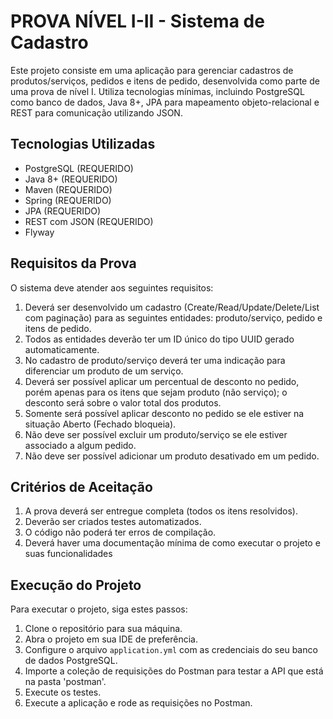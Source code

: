 # PROVA NÍVEL I-II - Sistema de Cadastro

Este projeto consiste em uma aplicação para gerenciar cadastros de produtos/serviços, pedidos e itens de pedido, desenvolvida como parte de uma prova de nível I. Utiliza tecnologias mínimas, incluindo PostgreSQL como banco de dados, Java 8+, JPA para mapeamento objeto-relacional e REST para comunicação utilizando JSON.

## Tecnologias Utilizadas

- PostgreSQL (REQUERIDO)
- Java 8+ (REQUERIDO)
- Maven (REQUERIDO)
- Spring (REQUERIDO)
- JPA (REQUERIDO)
- REST com JSON (REQUERIDO)
- Flyway

## Requisitos da Prova

O sistema deve atender aos seguintes requisitos:

1. Deverá ser desenvolvido um cadastro (Create/Read/Update/Delete/List com paginação)
   para as seguintes entidades: produto/serviço, pedido e itens de pedido.
2. Todos as entidades deverão ter um ID único do tipo UUID gerado automaticamente.
3. No cadastro de produto/serviço deverá ter uma indicação para diferenciar um produto de
   um serviço.
4. Deverá ser possível aplicar um percentual de desconto no pedido, porém apenas para os
   itens que sejam produto (não serviço); o desconto será sobre o valor total dos produtos.
5. Somente será possível aplicar desconto no pedido se ele estiver na situação Aberto
   (Fechado bloqueia).
6. Não deve ser possível excluir um produto/serviço se ele estiver associado a algum pedido.
7. Não deve ser possível adicionar um produto desativado em um pedido.

## Critérios de Aceitação

1. A prova deverá ser entregue completa (todos os itens resolvidos).
2. Deverão ser criados testes automatizados.
3. O código não poderá ter erros de compilação.
4. Deverá haver uma documentação mínima de como executar o projeto e suas
   funcionalidades

## Execução do Projeto

Para executar o projeto, siga estes passos:

1. Clone o repositório para sua máquina.
2. Abra o projeto em sua IDE de preferência.
3. Configure o arquivo `application.yml` com as credenciais do seu banco de dados PostgreSQL.
4. Importe a coleção de requisições do Postman para testar a API que está na pasta 'postman'.
5. Execute os testes.
6. Execute a aplicação e rode as requisições no Postman.
